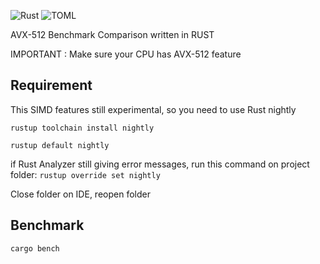 ![Rust](https://img.shields.io/badge/-Rust-red?logo=rust&logoColor=white&style=plastic)
![TOML](https://img.shields.io/badge/-Toml-blue?logo=toml&style=plastic)

AVX-512 Benchmark Comparison written in RUST

IMPORTANT : Make sure your CPU has AVX-512 feature


## Requirement
This SIMD features still experimental, so you need to use Rust nightly

``` 
rustup toolchain install nightly 

rustup default nightly

```

if Rust Analyzer still giving error messages, run this command on project folder:
` rustup override set nightly `

Close folder on IDE, reopen folder


## Benchmark

` cargo bench `
